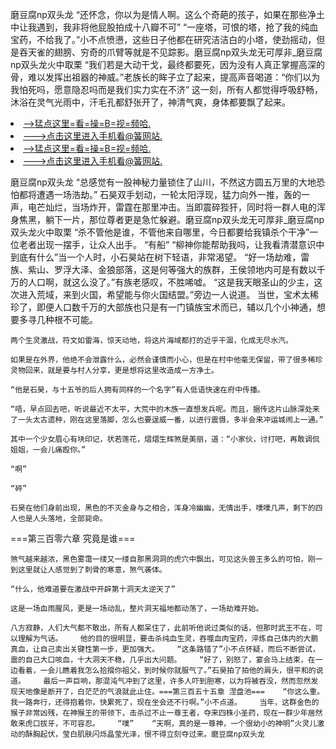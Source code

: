磨豆腐np双头龙    “还怀念，你以为是情人啊。这么个奇葩的孩子，如果在那些净土中让我遇到，我非将他屁股拍成十八瓣不可”    “一座塔，可恨的塔，抢了我的纯血宝药，不给我了。”小不点愤懑，这些日子他都在研究洁洁白的小塔，使劲摇动，但是吞天雀的翅膀、穷奇的爪臂等就是不见踪影。磨豆腐np双头龙无可厚非_磨豆腐np双头龙火中取栗    “我们若是大动干戈，最终都要死，因为没有人真正掌握高深的骨，难以发挥出祖器的神威。”老族长的眸子立了起来，提高声音喝道：“你们以为我怕死吗，愿意隐忍吗而是我们实力实在不济”    这一刻，所有人都觉得呼吸舒畅，沐浴在灵气光雨中，汗毛孔都舒张开了，神清气爽，身体都要飘了起来。

<li><a href="http://redilm778.jue1015.xyz/#md_1016">-->猛点这里=看=操=B=视=频哈.</a></li>
<li><a href="http://redilm778.jue1015.xyz/#md_1016">--->点击这里进入手机看@簧网站.</a></li>





<li><a href="http://redilm778.jue1015.xyz/#md_1016">-->猛点这里=看=操=B=视=频哈.</a></li>
<li><a href="http://redilm778.jue1015.xyz/#md_1016">--->点击这里进入手机看@簧网站.</a></li>



磨豆腐np双头龙    “总感觉有一股神秘力量锁住了山川，不然这方圆五万里的大地恐怕都将遭遇一场浩劫。”    石昊双手划动，一轮太阳浮现，猛力向外一推，轰的一声，电芒灿烂，当场炸开，雷霆在那里冲击。当即震碎狴犴，同时将一群人电的浑身焦黑，躺下一片，那位尊者更是急忙躲避。磨豆腐np双头龙无可厚非_磨豆腐np双头龙火中取栗    “杀不管他是谁，不管他来自哪里，今日都要给我镇杀个干净”一位老者出现一摆手，让众人出手。
    “有船”    “柳神你能帮助我吗，让我看清潜意识中到底有什么”当一个人时，小石昊站在树下轻语，非常渴望。    “好一场劫难，雷族、紫山、罗浮大泽、金狼部落，这是何等强大的族群，王侯领地内可是有数以千万的人口啊，就这么没了。”有族老感叹，不胜唏嘘。    “这是我天眼圣山的少主，这次进入荒域，来到火国，希望能与你火国结盟。”旁边一人说道。    当世，宝术太稀珍了，即便人口数千万的大部族也只是有一门镇族宝术而已，辅以几个小神通，想要多寻几种根不可能。

    两个生灵激战，符文如雷海，惊天动地，将这片海域都打的近乎干涸，化成无尽水汽。

    如果是在外界，他绝不会泄露什么，必然会谨慎而小心，但是在村中他毫无保留，带了很多稀珍灵物回来，就是要与村人分享，更是想将这里改造成一方净土。

    “他是石昊，与十五爷的后人拥有同样的一个名字”有人低语快速在府中传播。

    “唔，早点回去吧，听说最近不太平，大荒中的木族一直想发兵呢。而且，据传这片山脉深处来了一头太古遗种，刚在这里落脚，怎么也要逞威一番，以进行震慑，多半会来冲运城闹上一通。”

    其中一个少女眉心有块印记，状若莲花，熠熠生辉煞是美丽，道：“小家伙，讨打吧，再敢调侃姐姐，一会儿痛殴你。”

    “啊”

    “砰”

    石昊在他们身前出现，黑色的不灭金身与之相合，浑身冷幽幽，无情出手，噗噗几声，剩下的四人也是人头落地，全部毙命。

===第三百零六章 究竟是谁===

    煞气越来越浓，黑色雾霭一缕又一缕自那黑洞洞的虎穴中飘出，可见这头兽王多么的可怕，刚一到这里就让人感觉到了刺骨的寒意，煞气袭体。

    “什么，他难道要在激战中开辟第十洞天太逆天了”

    这是一场血雨腥风，更是一场动乱，整片洞天福地都动荡了，一场劫难开始。

    八方寂静，人们大气都不敢出，所有人都呆住了，此前听他说过类似的话，但那时武王不在，可以理解为气话。    他的目的很明显，要击杀纯血生灵，吞噬血肉宝药，淬炼自己体内的大鹏真血，让自己卖出关键性第一步，更加强大。    “这条路错了”小不点怀疑，而后不断尝试，震的自己大口咳血，十大洞天不稳，几乎出大问题。    “好了，别怒了，宴会马上结束，在一边看着，一会儿瞧着我怎么拾掇你祖父，到时候你就服气了。”石昊拍了拍他的肩头，很平和的说道。    最后一声巨响，那混沌气冲到了这里，许多人吓到胆寒，以为将被吞没，然而忽然发现天地像是断开了，白茫茫的气浪就此止住。===第三百五十五章 涅盘池===    “你这么重。我一路奔行，还得抱着你，快累死了，现在坐会还不行啊。”小不点道。    当年，这群金色的猴子非常凶残，在神猴王的带领下，击杀过不止一尊王者，夺来四株小圣药，现在一群少年居然敢来虎口拔牙，不可容忍。    “噗”    “天啊，真的是一尊神，一个很幼小的神明”火灵儿激动的酥胸起伏，莹白肌肤闪烁晶莹光泽，恨不得立刻夺过来。磨豆腐np双头龙
